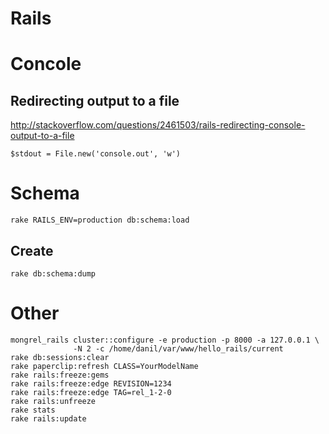 <!-- -*- coding: utf-8; -*- -->

Rails
=====

Concole
=======

Redirecting output to a file
----------------------------

<http://stackoverflow.com/questions/2461503/rails-redirecting-console-output-to-a-file>

    $stdout = File.new('console.out', 'w')

Schema
======

    rake RAILS_ENV=production db:schema:load

Create
------

    rake db:schema:dump

Other
=====

    mongrel_rails cluster::configure -e production -p 8000 -a 127.0.0.1 \
                  -N 2 -c /home/danil/var/www/hello_rails/current
    rake db:sessions:clear
    rake paperclip:refresh CLASS=YourModelName
    rake rails:freeze:gems
    rake rails:freeze:edge REVISION=1234
    rake rails:freeze:edge TAG=rel_1-2-0
    rake rails:unfreeze
    rake stats
    rake rails:update
